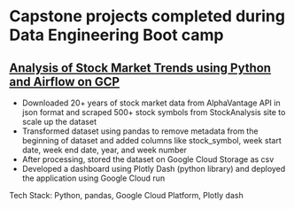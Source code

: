 # Capstone projects completed during Data Engineering Boot camp

## [Analysis of Stock Market Trends using Python and Airflow on GCP](https://github.com/meetapandit/stock_market_trends)
- Downloaded 20+ years of stock market data from AlphaVantage API in json format and scraped 500+ stock symbols from StockAnalysis site to scale up the dataset
- Transformed dataset using pandas to remove metadata from the beginning of dataset and added columns like stock_symbol, week start date, week end date, year, and week number
- After processing, stored the dataset on Google Cloud Storage as csv
- Developed a dashboard using Plotly Dash (python library) and deployed the application using Google Cloud run

Tech Stack: Python, pandas, Google Cloud Platform, Plotly dash
